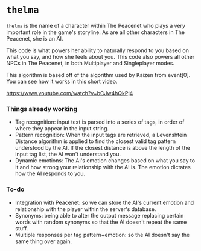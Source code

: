 # `thelma`

`thelma` is the name of a character within The Peacenet who plays a very 
important role in the game's storyline. As are all other characters in 
The Peacenet, she is an AI.

This code is what powers her ability to naturally respond to you based on 
what you say, and how she feels about you. This code also powers all 
other NPCs in The Peacenet, in both Multiplayer and Singleplayer modes.

This algorithm is based off of the algorithm used by Kaizen from 
event[0]. You can see how it works in this short video.

https://www.youtube.com/watch?v=bCJw4hQkPj4	

### Things already working

 - Tag recognition: input text is parsed into a series of tags, in order 
of where they appear in the input string.
 - Pattern recognition: When the input tags are retrieved, a Levenshtein 
Distance algorithm is applied to find the closest valid tag pattern 
understood by the AI. If the closest distance is above the length of the 
input tag list, the AI won't understand you.
 - Dynamic emotions: The AI's emotion changes based on what you say to 
it and how strong your relationship with the AI is. The emotion dictates 
how the AI responds to you.

### To-do

 - Integration with Peacenet: so we can store the AI's current emotion 
and relationship with the player within the server's database.
 - Synonyms: being able to alter the output message replacing certain 
words with random synonyms so that the AI doesn't repeat the same stuff.
 - Multiple responses per tag pattern+emotion: so the AI doesn't say the 
same thing over again.
